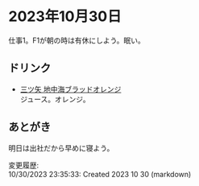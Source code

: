 # 2023年10月30日

仕事1。F1が朝の時は有休にしよう。眠い。

## ドリンク

- [三ツ矢 地中海ブラッドオレンジ](https://www.asahiinryo.co.jp/company/newsrelease/2023/pick_0919.html)  
ジュース。オレンジ。

## あとがき

明日は出社だから早めに寝よう。

変更履歴:  
10/30/2023 23:35:33: Created 2023 10 30 (markdown)  
